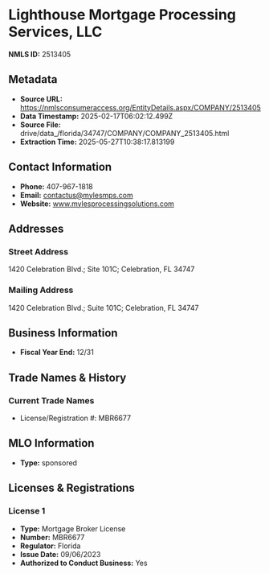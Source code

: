 # Lighthouse Mortgage Processing Services, LLC

**NMLS ID:** 2513405

## Metadata
- **Source URL:** https://nmlsconsumeraccess.org/EntityDetails.aspx/COMPANY/2513405
- **Data Timestamp:** 2025-02-17T06:02:12.499Z
- **Source File:** drive/data_/florida/34747/COMPANY/COMPANY_2513405.html
- **Extraction Time:** 2025-05-27T10:38:17.813199

## Contact Information
- **Phone:** 407-967-1818
- **Email:** contactus@mylesmps.com
- **Website:** www.mylesprocessingsolutions.com

## Addresses
### Street Address
1420 Celebration Blvd.; Site 101C; Celebration, FL 34747

### Mailing Address
1420 Celebration Blvd.; Suite 101C; Celebration, FL 34747

## Business Information
- **Fiscal Year End:** 12/31

## Trade Names & History
### Current Trade Names
- License/Registration #: MBR6677

## MLO Information
- **Type:** sponsored

## Licenses & Registrations

### License 1
- **Type:** Mortgage Broker License
- **Number:** MBR6677
- **Regulator:** Florida
- **Issue Date:** 09/06/2023
- **Authorized to Conduct Business:** Yes
